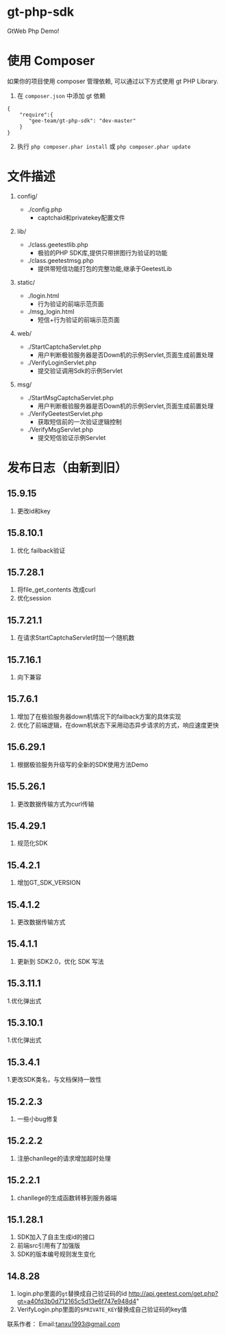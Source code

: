 gt-php-sdk
============

GtWeb Php Demo!

使用 Composer
=============

如果你的项目使用 composer 管理依赖, 可以通过以下方式使用 gt PHP Library.


1. 在 `composer.json` 中添加 gt 依赖

```
{
    "require":{
       "gee-team/gt-php-sdk": "dev-master"
    }
}
```
2. 执行 `php composer.phar install` 或 `php composer.phar update`

文件描述
===============================================
1. config/
    - ./config.php
        - captchaid和privatekey配置文件
2. lib/
    - ./class.geetestlib.php
        - 极验的PHP SDK库,提供只带拼图行为验证的功能
    - ./class.geetestmsg.php
        - 提供带短信功能打包的完整功能,继承于GeetestLib

3. static/
    - ./login.html
        - 行为验证的前端示范页面
    - ./msg_login.html
        - 短信+行为验证的前端示范页面

4. web/
    - ./StartCaptchaServlet.php
        - 用户判断极验服务器是否Down机的示例Servlet,页面生成前置处理
    - ./VerifyLoginServlet.php
        - 提交验证调用Sdk的示例Servlet

5. msg/
    - ./StartMsgCaptchaServlet.php
        - 用户判断极验服务器是否Down机的示例Servlet,页面生成前置处理
    - ./VerifyGeetestServlet.php
        - 获取短信前的一次验证逻辑控制
    - ./VerifyMsgServlet.php
        - 提交短信验证示例Servlet

发布日志（由新到旧）
======================
15.9.15
-------------------------------------------
1. 更改id和key

15.8.10.1
-------------------------------------------
1. 优化 failback验证

15.7.28.1
----------------------------------------------
1. 将file_get_contents 改成curl
2. 优化session

15.7.21.1
------------------------------------------
1. 在请求StartCaptchaServlet时加一个随机数

15.7.16.1
-------------------------------------------------------------
1. 向下兼容

15.7.6.1
-----------------------------------------------------------------------------------------------
1. 增加了在极验服务器down机情况下的failback方案的具体实现
2. 优化了前端逻辑，在down机状态下采用动态异步请求的方式，响应速度更快

15.6.29.1
---------------------------------------------------------------------------
1. 根据极验服务升级写的全新的SDK使用方法Demo

15.5.26.1
---------------------------------------------
1. 更改数据传输方式为curl传输

15.4.29.1
-----------------------------------------
1. 规范化SDK

15.4.2.1
-----------------------------------------
1. 增加GT_SDK_VERSION

15.4.1.2
-----------------------------------------
1. 更改数据传输方式

15.4.1.1
-----------------------------------------
1. 更新到 SDK2.0，优化 SDK 写法

15.3.11.1
-----------------------------------------
1.优化弹出式

15.3.10.1
-----------------------------------------
1.优化弹出式

15.3.4.1
-----------------------------------------
1.更改SDK类名，与文档保持一致性


15.2.2.3
-----------------------------------------
1. 一些小bug修复


15.2.2.2
-----------------------------------------
1. 注册chanllege的请求增加超时处理


15.2.2.1
-----------------------------------------
1. chanllege的生成函数转移到服务器端

15.1.28.1
-----------------------------------------
1. SDK加入了自主生成id的接口
2. 前端src引用有了加强版
3. SDK的版本编号规则发生变化

14.8.28
-----------------------------------------
1. login.php里面的`gt`替换成自己验证码的id 
     http://api.geetest.com/get.php?gt=a40fd3b0d712165c5d13e6f747e948d4" 
2. VerifyLogin.php里面的`$PRIVATE_KEY`替换成自己验证码的key值


联系作者：
Email:tanxu1993@gmail.com